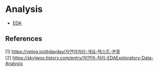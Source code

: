 # Analysis

* [EDA](eda.md)

## References
[1] https://velog.io/@dayday/자연어처리-개요-텍스트-분류<br>
[2] https://skyjwoo.tistory.com/entry/자연어-처리-EDAExploratory-Data-Analysis

